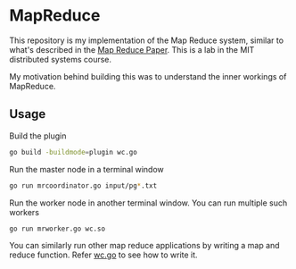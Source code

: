 # MapReduce

This repository is my implementation of the Map Reduce system, similar to what's described in the [Map Reduce Paper](http://static.googleusercontent.com/media/research.google.com/en//archive/mapreduce-osdi04.pdf). This is a lab in the MIT distributed systems course.

My motivation behind building this was to understand the inner workings of MapReduce.

## Usage

Build the plugin
```bash
go build -buildmode=plugin wc.go
```

Run the master node in a terminal window
```bash
go run mrcoordinator.go input/pg*.txt
```

Run the worker node in another terminal window. You can run multiple such workers

```bash
go run mrworker.go wc.so
```

You can similarly run other map reduce applications by writing a map and reduce function. Refer [wc.go](/main/wc.go) to see how to write it.
